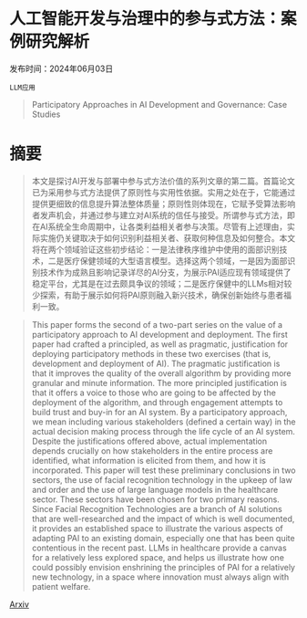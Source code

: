 # 人工智能开发与治理中的参与式方法：案例研究解析

发布时间：2024年06月03日

`LLM应用`

> Participatory Approaches in AI Development and Governance: Case Studies

# 摘要

> 本文是探讨AI开发与部署中参与式方法价值的系列文章的第二篇。首篇论文已为采用参与式方法提供了原则性与实用性依据。实用之处在于，它能通过提供更细致的信息提升算法整体质量；原则性则体现在，它赋予受算法影响者发声机会，并通过参与建立对AI系统的信任与接受。所谓参与式方法，即在AI系统全生命周期中，让各类利益相关者参与决策。尽管有上述理由，实际实施仍关键取决于如何识别利益相关者、获取何种信息及如何整合。本文将在两个领域验证这些初步结论：一是法律秩序维护中使用的面部识别技术，二是医疗保健领域的大型语言模型。选择这两个领域，一是因为面部识别技术作为成熟且影响记录详尽的AI分支，为展示PAI适应现有领域提供了稳定平台，尤其是在过去颇具争议的领域；二是医疗保健中的LLMs相对较少探索，有助于展示如何将PAI原则融入新兴技术，确保创新始终与患者福利一致。

> This paper forms the second of a two-part series on the value of a participatory approach to AI development and deployment. The first paper had crafted a principled, as well as pragmatic, justification for deploying participatory methods in these two exercises (that is, development and deployment of AI). The pragmatic justification is that it improves the quality of the overall algorithm by providing more granular and minute information. The more principled justification is that it offers a voice to those who are going to be affected by the deployment of the algorithm, and through engagement attempts to build trust and buy-in for an AI system. By a participatory approach, we mean including various stakeholders (defined a certain way) in the actual decision making process through the life cycle of an AI system. Despite the justifications offered above, actual implementation depends crucially on how stakeholders in the entire process are identified, what information is elicited from them, and how it is incorporated. This paper will test these preliminary conclusions in two sectors, the use of facial recognition technology in the upkeep of law and order and the use of large language models in the healthcare sector. These sectors have been chosen for two primary reasons. Since Facial Recognition Technologies are a branch of AI solutions that are well-researched and the impact of which is well documented, it provides an established space to illustrate the various aspects of adapting PAI to an existing domain, especially one that has been quite contentious in the recent past. LLMs in healthcare provide a canvas for a relatively less explored space, and helps us illustrate how one could possibly envision enshrining the principles of PAI for a relatively new technology, in a space where innovation must always align with patient welfare.

[Arxiv](https://arxiv.org/abs/2407.13103)